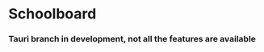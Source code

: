 # Schoolboard

### Tauri branch in development, not all the features are available

<!-- ## 0. Requisiti -->
<!-- - Windows 7/8/8.1/10 -->
<!-- - Una connessione a internet -->
<!-- - Un account registro elettronico ARGO (altri registri non sono supportati) -->
<!--  -->
<!-- ## 1. Installazione  -->
<!-- 1) Andare su questo [link](https://github.com/lorenzocorallo/schoolboard/releases) oppure cliccare a destra su "Releases" -->
<!-- 2) Cliccare su "Assets" della versione più in alto e in seguito sul file *Schoolboard.setup.X.X.X* (X.X.X rappresenta la versione) -->
<!-- 3) A volte potrebbe essere necessario disattivare l'antivirus (soprattutto nel caso si stia usando un antivirus diverso da Windows Defender) -->
<!-- 4) Avviare il file -->
<!-- 5) Alla comparsa della schermata di SmartScreen cliccare su **Ulteriori informazioni** e su **Esegui comunque** che apparirà accanto a **Non eseguire** -->
<!--  -->
<!-- ![SmartScreen Alert](https://s3.amazonaws.com/cdn.freshdesk.com/data/helpdesk/attachments/production/27018349763/original/cagTAOqT4HNvS9zONU21uJ3SNCHZoc8HaQ.jpg?1577712856) -->
<!--  -->
<!-- 6) In seguito l'applicazione si installerà in automatico, creando un collegamento sul Desktop e Menu Start (in seguito sarà possibile personalizzare l'installazione) -->
<!-- 7) All'avvio bisognerà effettuare il login con le credenziali del [registro](https://www.portaleargo.it/argoweb/famiglia/) -->
<!--  -->
<!-- ## 2. Struttura -->
<!-- L'applicazione è strutturata in tre parti: -->
<!-- 1) Menu (a sinistra): permette di muoversi tra le sezioni dell'app -->
<!-- 2) Serve per mostrare il contenuto della sezione selezionata -->
<!-- 3) Sidebar (a destra) che contiene:  -->
<!-- - tasto per aggiornare i dati -->
<!-- - numero di assenze, ritardi e uscite anticipate -->
<!-- - promemoria del giorno selezionato (di base il giorno corrente) -->
<!--  -->
<!-- ## 3. Sezioni -->
<!-- 1) Dashboard: ultimi voti, compiti assegnati per il giorno successivo e lezioni svolte "oggi"  -->
<!-- 2) Voti: all'inizio viene visualizzato un grafico a linee che mostra le medie di tutte le materie (primo periodo, secondo periodo, anno completo) e vengono visualizzate tutte le materie con la media totale. Queste materie possono essere aperte per visualizzare il grafico dell'andamento dei voti della materia e l'elenco dei voti suddivisi per data e dal più alto al più basso (e viceversa) -->
<!-- 3) Compiti: vengono visualizzati tutti i compiti ordinati per **data di consegna** -->
<!-- 4) Promemoria: vengono visualizzati tutti i promemoria della bacheca (verifiche, entrate positicipate ed uscite anticipate, etc...) -->
<!--  -->
<!-- ## 4. Futuri aggiornamenti in programma -->
<!-- - Animazioni migliori per alcune zone dell'app (come quella dei voti) -->
<!-- - Sezione impostazioni per: effettuare il logout, cambiare il colore delle materie, cambiare il nome delle materie, cambiare i colori dell'app, cambiare i periodi (attualmente sono 01-09/31-12 e 01-01/30-06) e altre personalizzazioni -->
<!-- - Filti avanzati per compiti e memo -->

<!-- ## 5. Crediti -->
<!-- - [Main boilerplate](https://github.com/electron-react-boilerplate/electron-react-boilerplate) -->
<!-- - Luis Dodaj, Davide De Gaetano e Dora Fassi per il design -->
